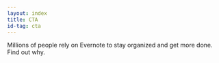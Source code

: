 ```yaml
---
layout: index
title: CTA
id-tag: cta
---
```


Millions of people rely on Evernote to stay organized and get more done. Find out why.